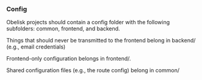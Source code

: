 ### Config

Obelisk projects should contain a config folder with the following subfolders: common, frontend, and backend.

Things that should never be transmitted to the frontend belong in backend/ (e.g., email credentials)

Frontend-only configuration belongs in frontend/.

Shared configuration files (e.g., the route config) belong in common/
